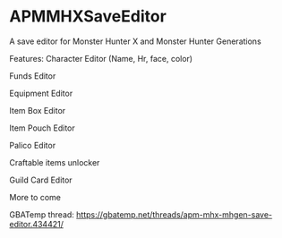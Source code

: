 # APMMHXSaveEditor
A save editor for Monster Hunter X and Monster Hunter Generations

Features:
Character Editor (Name, Hr, face, color)

Funds Editor

Equipment Editor

Item Box Editor

Item Pouch Editor

Palico Editor

Craftable items unlocker

Guild Card Editor

More to come 

GBATemp thread: https://gbatemp.net/threads/apm-mhx-mhgen-save-editor.434421/
